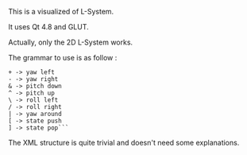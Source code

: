 This is a visualized of L-System.

It uses Qt 4.8 and GLUT.

Actually, only the 2D L-System works.

The grammar to use is as follow :

    + -> yaw left
    - -> yaw right
    & -> pitch down
    ^ -> pitch up
    \ -> roll left
    / -> roll right
    | -> yaw around
    [ -> state push
    ] -> state pop```

The XML structure is quite trivial and doesn't need some explanations.
